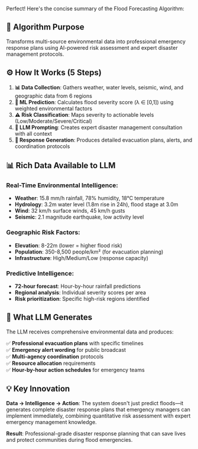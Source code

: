 Perfect! Here's the concise summary of the Flood Forecasting Algorithm:

## 🎯 **Algorithm Purpose**
Transforms multi-source environmental data into professional emergency response plans using AI-powered risk assessment and expert disaster management protocols.

## ⚙️ **How It Works (5 Steps)**

1. **📊 Data Collection**: Gathers weather, water levels, seismic, wind, and geographic data from 6 regions
2. **🔮 ML Prediction**: Calculates flood severity score (λ ∈ [0,1]) using weighted environmental factors
3. **⚠️ Risk Classification**: Maps severity to actionable levels (Low/Moderate/Severe/Critical)
4. **📝 LLM Prompting**: Creates expert disaster management consultation with all context
5. **🚨 Response Generation**: Produces detailed evacuation plans, alerts, and coordination protocols

## 📊 **Rich Data Available to LLM**

### **Real-Time Environmental Intelligence**:
- **Weather**: 15.8 mm/h rainfall, 78% humidity, 18°C temperature
- **Hydrology**: 3.2m water level (1.8m rise in 24h), flood stage at 3.0m
- **Wind**: 32 km/h surface winds, 45 km/h gusts
- **Seismic**: 2.1 magnitude earthquake, low activity level

### **Geographic Risk Factors**:
- **Elevation**: 8-22m (lower = higher flood risk)
- **Population**: 350-8,500 people/km² (for evacuation planning)
- **Infrastructure**: High/Medium/Low (response capacity)

### **Predictive Intelligence**:
- **72-hour forecast**: Hour-by-hour rainfall predictions
- **Regional analysis**: Individual severity scores per area
- **Risk prioritization**: Specific high-risk regions identified

## 🤖 **What LLM Generates**

The LLM receives comprehensive environmental data and produces:

✅ **Professional evacuation plans** with specific timelines  
✅ **Emergency alert wording** for public broadcast  
✅ **Multi-agency coordination** protocols  
✅ **Resource allocation** requirements  
✅ **Hour-by-hour action schedules** for emergency teams  

## 💡 **Key Innovation**

**Data → Intelligence → Action**: The system doesn't just predict floods—it generates complete disaster response plans that emergency managers can implement immediately, combining quantitative risk assessment with expert emergency management knowledge.

**Result**: Professional-grade disaster response planning that can save lives and protect communities during flood emergencies.